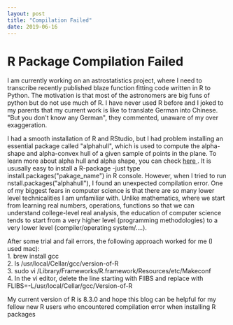 ```yaml
---
layout: post
title: "Compilation Failed"
date: 2019-06-16
---
```

<h1>R Package Compilation Failed</h1>



 <p>
   I am currently working on an astrostatistics project, where I need to transcribe recently published blaze function fitting code written in R to 
Python. The motivation is that most of the astronomers are big funs of python but do not use much of R. I have never used R before
and I joked to my parents that my current work is like to translate German into Chinese. "But you don't know any German", they commented, unaware of my over exaggeration.  
  </p>  

 <p>
  I had a smooth installation of R and RStudio, but I had problem installing an essential package called "alphahull", which is 
used to compute the alpha-shape and alpha-convex hull of a given sample of points in the plane. To learn more about alpha hull and
alpha shape, you can check <a href="https://cran.r-project.org/web/packages/alphahull/index.html"> here </a>. It is ususally easy
to install a R-package -just type install.packages("pakage_name") in R console. However, when I tried to run nstall.packages("alphahull"),
I found an unexpected compilation error. One of my biggest fears in computer science is that there are so many lower level technicalities I am unfamiliar with. Unlike mathematics,
where we start from learning real numbers, operations, functions so that we can understand college-level real analysis, the education of
computer science tends to start from a very higher level (programming methodologies) to a very lower level (compiler/operating system/....).

  </p>  


<p>
After some trial and fail errors, the following approach worked for me (I used mac):
<br>1. brew install gcc
<br>2. ls /usr/local/Cellar/gcc/version-of-R                
<br>3. sudo vi /Library/Frameworks/R.framework/Resources/etc/Makeconf  
<br>4. In the vi editor, delete the line starting with FlIBS and replace with  FLIBS=-L/usr/local/Cellar/gcc/Version-of-R
</p>  

<p>
My current version of R is 8.3.0 and hope this blog can be helpful for my fellow new R users who encountered compilation error when installing R packages
</p>  
